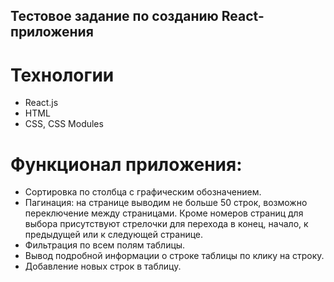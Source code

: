 ## Тестовое задание по созданию React-приложения

# Технологии
* React.js
* HTML
* CSS, CSS Modules

# Функционал приложения:
* Сортировка по столбца с графическим обозначением.
* Пагинация: на странице выводим не больше 50 строк, возможно переключение между страницами. Кроме номеров страниц для выбора присутствуют стрелочки для перехода в конец, начало, к предыдущей или к следующей странице.
* Фильтрация по всем полям таблицы.
* Вывод подробной информации о строке таблицы по клику на строку.
* Добавление новых строк в таблицу.

